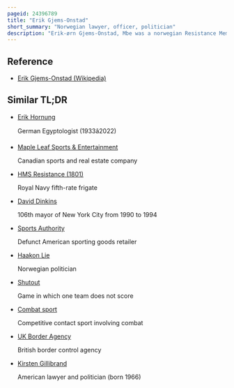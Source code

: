 ```yaml
---
pageid: 24396789
title: "Erik Gjems-Onstad"
short_summary: "Norwegian lawyer, officer, politician"
description: "Erik-ørn Gjems-Onstad, Mbe was a norwegian Resistance Member, Officer, Lawyer, Sports Official, Politician, Author and anti-immigration Activist."
---
```


## Reference

- [Erik Gjems-Onstad (Wikipedia)](https://en.wikipedia.org/?curid=24396789)

## Similar TL;DR

- [Erik Hornung](/tldr/en/erik-hornung)

  German Egyptologist (1933â2022)

- [Maple Leaf Sports & Entertainment](/tldr/en/maple-leaf-sports-entertainment)

  Canadian sports and real estate company

- [HMS Resistance (1801)](/tldr/en/hms-resistance-1801)

  Royal Navy fifth-rate frigate

- [David Dinkins](/tldr/en/david-dinkins)

  106th mayor of New York City from 1990 to 1994

- [Sports Authority](/tldr/en/sports-authority)

  Defunct American sporting goods retailer

- [Haakon Lie](/tldr/en/haakon-lie)

  Norwegian politician

- [Shutout](/tldr/en/shutout)

  Game in which one team does not score

- [Combat sport](/tldr/en/combat-sport)

  Competitive contact sport involving combat

- [UK Border Agency](/tldr/en/uk-border-agency)

  British border control agency

- [Kirsten Gillibrand](/tldr/en/kirsten-gillibrand)

  American lawyer and politician (born 1966)

